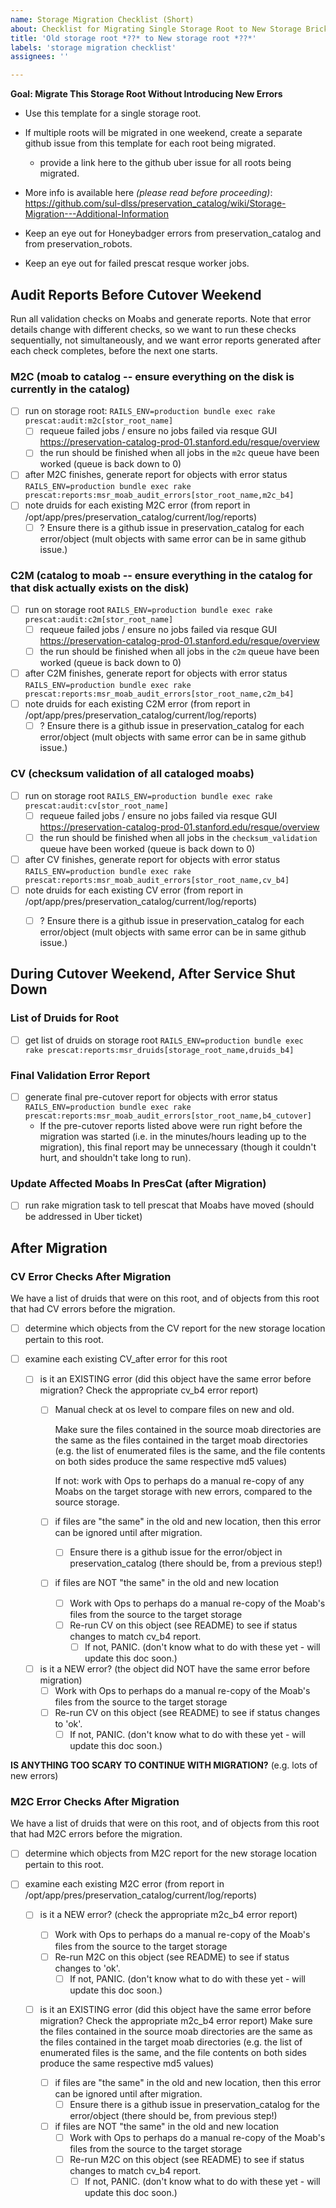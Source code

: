 ```yaml
---
name: Storage Migration Checklist (Short)
about: Checklist for Migrating Single Storage Root to New Storage Brick
title: 'Old storage root *??* to New storage root *??*'
labels: 'storage migration checklist'
assignees: ''

---
```


**Goal: Migrate This Storage Root Without Introducing New Errors**

- Use this template for a single storage root.
- If multiple roots will be migrated in one weekend, create a separate github issue from this template for each root being migrated.
  - provide a link here to the github uber issue for all roots being migrated.

- More info is available here _(please read before proceeding)_: https://github.com/sul-dlss/preservation_catalog/wiki/Storage-Migration---Additional-Information

- Keep an eye out for Honeybadger errors from preservation_catalog and from preservation_robots.
- Keep an eye out for failed prescat resque worker jobs.

## Audit Reports Before Cutover Weekend

Run all validation checks on Moabs and generate reports.  Note that error details change with different checks, so we want to run these checks sequentially, not simultaneously, and we want error reports generated after each check completes, before the next one starts.

### M2C (moab to catalog -- ensure everything on the disk is currently in the catalog)
- [ ] run on storage root: ```RAILS_ENV=production bundle exec rake prescat:audit:m2c[stor_root_name]```
  - [ ] requeue failed jobs / ensure no jobs failed via resque GUI https://preservation-catalog-prod-01.stanford.edu/resque/overview
  - [ ] the run should be finished when all jobs in the `m2c` queue have been worked (queue is back down to 0)
- [ ] after M2C finishes, generate report for objects with error status ```RAILS_ENV=production bundle exec rake prescat:reports:msr_moab_audit_errors[stor_root_name,m2c_b4]```
- [ ] note druids for each existing M2C error (from report in /opt/app/pres/preservation_catalog/current/log/reports)
  - [ ] ? Ensure there is a github issue in preservation_catalog for each error/object (mult objects with same error can be in same github issue.)

### C2M (catalog to moab -- ensure everything in the catalog for that disk actually exists on the disk)
- [ ] run on storage root ```RAILS_ENV=production bundle exec rake prescat:audit:c2m[stor_root_name]```
  - [ ] requeue failed jobs / ensure no jobs failed via resque GUI https://preservation-catalog-prod-01.stanford.edu/resque/overview
  - [ ] the run should be finished when all jobs in the `c2m` queue have been worked (queue is back down to 0)
- [ ] after C2M finishes, generate report for objects with error status ```RAILS_ENV=production bundle exec rake prescat:reports:msr_moab_audit_errors[stor_root_name,c2m_b4]```
- [ ] note druids for each existing C2M error (from report in /opt/app/pres/preservation_catalog/current/log/reports)
  - [ ] ? Ensure there is a github issue in preservation_catalog for each error/object (mult objects with same error can be in same github issue.)

### CV (checksum validation of all cataloged moabs)
- [ ] run on storage root ```RAILS_ENV=production bundle exec rake prescat:audit:cv[stor_root_name]```
  - [ ] requeue failed jobs / ensure no jobs failed via resque GUI https://preservation-catalog-prod-01.stanford.edu/resque/overview
  - [ ] the run should be finished when all jobs in the `checksum_validation` queue have been worked (queue is back down to 0)
- [ ] after CV finishes, generate report for objects with error status ```RAILS_ENV=production bundle exec rake prescat:reports:msr_moab_audit_errors[stor_root_name,cv_b4]```
- [ ] note druids for each existing CV error (from report in /opt/app/pres/preservation_catalog/current/log/reports)
  - [ ] ? Ensure there is a github issue in preservation_catalog for each error/object (mult objects with same error can be in same github issue.)


##  During Cutover Weekend, After Service Shut Down

### List of Druids for Root

- [ ] get list of druids on storage root ```RAILS_ENV=production bundle exec rake prescat:reports:msr_druids[storage_root_name,druids_b4]```

### Final Validation Error Report

- [ ] generate final pre-cutover report for objects with error status ```RAILS_ENV=production bundle exec rake prescat:reports:msr_moab_audit_errors[stor_root_name,b4_cutover]```
  - If the pre-cutover reports listed above were run right before the migration was started (i.e. in the minutes/hours leading up to the migration), this final report may be unnecessary (though it couldn't hurt, and shouldn't take long to run).

### Update Affected Moabs In PresCat (after Migration)

- [ ] run rake migration task to tell prescat that Moabs have moved (should be addressed in Uber ticket)


## After Migration

### CV Error Checks After Migration

We have a list of druids that were on this root, and of objects from this root that had CV errors before the migration.

- [ ] determine which objects from the CV report for the new storage location pertain to this root.

- [ ] examine each existing CV_after error for this root

  - [ ] is it an EXISTING error (did this object have the same error before migration?  Check the appropriate cv_b4 error report)
    - [ ] Manual check at os level to compare files on new and old.

      Make sure the files contained in the source moab directories are the same as the files contained in the target moab directories (e.g. the list of enumerated files is the same, and the file contents on both sides produce the same respective md5 values)

      If not: work with Ops to perhaps do a manual re-copy of any Moabs on the target storage with new errors, compared to the source storage.

    - [ ] if files are "the same" in the old and new location, then this error can be ignored until after migration.
      - [ ] Ensure there is a github issue for the error/object in preservation_catalog (there should be, from a previous step!)
    - [ ] if files are NOT "the same" in the old and new location
      - [ ] Work with Ops to perhaps do a manual re-copy of the Moab's files from the source to the target storage
      - [ ] Re-run CV on this object (see README) to see if status changes to match cv_b4 report.
        - [ ] If not, PANIC.  (don't know what to do with these yet - will update this doc soon.)

  - [ ] is it a NEW error?  (the object did NOT have the same error before migration)
    - [ ] Work with Ops to perhaps do a manual re-copy of the Moab's files from the source to the target storage
    - [ ] Re-run CV on this object (see README) to see if status changes to 'ok'.
      - [ ] If not, PANIC.  (don't know what to do with these yet - will update this doc soon.)

**IS ANYTHING TOO SCARY TO CONTINUE WITH MIGRATION?**  (e.g. lots of new errors)


### M2C Error Checks After Migration

We have a list of druids that were on this root, and of objects from this root that had M2C errors before the migration.

- [ ] determine which objects from M2C report for the new storage location pertain to this root.

- [ ] examine each existing M2C error (from report in /opt/app/pres/preservation_catalog/current/log/reports)
  - [ ] is it a NEW error?  (check the appropriate m2c_b4 error report)
    - [ ] Work with Ops to perhaps do a manual re-copy of the Moab's files from the source to the target storage
    - [ ] Re-run M2C on this object (see README) to see if status changes to 'ok'.
      - [ ] If not, PANIC.  (don't know what to do with these yet - will update this doc soon.)

  - [ ] is it an EXISTING error (did this object have the same error before migration?  Check the appropriate m2c_b4 error report)
      Make sure the files contained in the source moab directories are the same as the files contained in the target moab directories (e.g. the list of enumerated files is the same, and the file contents on both sides produce the same respective md5 values)

    - [ ] if files are "the same" in the old and new location, then this error can be ignored until after migration.
      - [ ] Ensure there is a github issue in preservation_catalog for the error/object (there should be, from previous step!)
    - [ ] if files are NOT "the same" in the old and new location
      - [ ] Work with Ops to perhaps do a manual re-copy of the Moab's files from the source to the target storage
      - [ ] Re-run M2C on this object (see README) to see if status changes to match cv_b4 report.
        - [ ] If not, PANIC.  (don't know what to do with these yet - will update this doc soon.)

